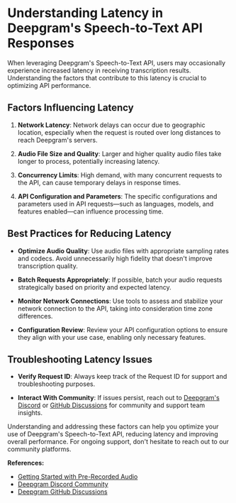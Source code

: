 # Understanding Latency in Deepgram's Speech-to-Text API Responses

When leveraging Deepgram's Speech-to-Text API, users may occasionally experience increased latency in receiving transcription results. Understanding the factors that contribute to this latency is crucial to optimizing API performance.

## Factors Influencing Latency

1. **Network Latency**: Network delays can occur due to geographic location, especially when the request is routed over long distances to reach Deepgram's servers. 

2. **Audio File Size and Quality**: Larger and higher quality audio files take longer to process, potentially increasing latency.

3. **Concurrency Limits**: High demand, with many concurrent requests to the API, can cause temporary delays in response times.

4. **API Configuration and Parameters**: The specific configurations and parameters used in API requests—such as languages, models, and features enabled—can influence processing time.

## Best Practices for Reducing Latency

- **Optimize Audio Quality**: Use audio files with appropriate sampling rates and codecs. Avoid unnecessarily high fidelity that doesn't improve transcription quality.

- **Batch Requests Appropriately**: If possible, batch your audio requests strategically based on priority and expected latency.

- **Monitor Network Connections**: Use tools to assess and stabilize your network connection to the API, taking into consideration time zone differences.

- **Configuration Review**: Review your API configuration options to ensure they align with your use case, enabling only necessary features.

## Troubleshooting Latency Issues

- **Verify Request ID**: Always keep track of the Request ID for support and troubleshooting purposes.

- **Interact With Community**: If issues persist, reach out to [Deepgram's Discord](https://discord.gg/deepgram) or [GitHub Discussions](https://github.com/orgs/deepgram/discussions) for community and support team insights.

Understanding and addressing these factors can help you optimize your use of Deepgram's Speech-to-Text API, reducing latency and improving overall performance. For ongoing support, don't hesitate to reach out to our community platforms.

**References:**
- [Getting Started with Pre-Recorded Audio](https://developers.deepgram.com/docs/getting-started-with-pre-recorded-audio)  
- [Deepgram Discord Community](https://discord.gg/deepgram)  
- [Deepgram GitHub Discussions](https://github.com/orgs/deepgram/discussions)